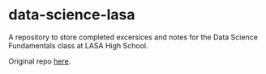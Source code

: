 # data-science-lasa

A repository to store completed excersices and notes for the Data Science Fundamentals class at LASA High School.

Original repo [here](https://github.com/thedarredondo/data-science-fundamentals).
